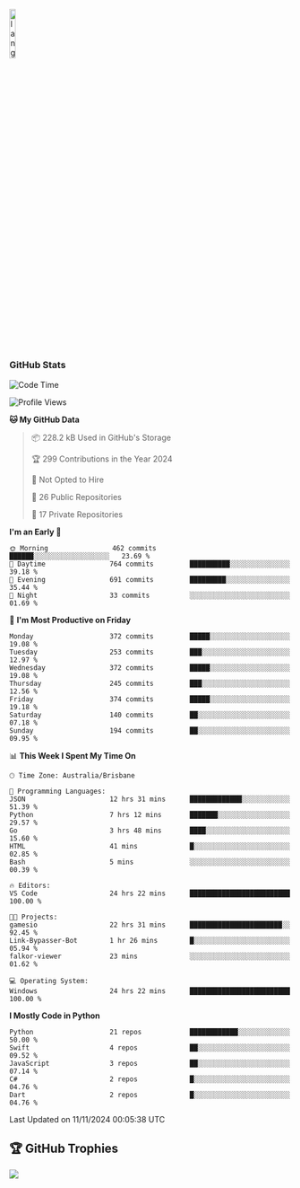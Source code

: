 <p align="left"><img width=15%" src="https://github.com/alansmathew/alansmathew/raw/master/lang.gif" alt="lang image here" /></p>

# <h3 align="left">GitHub Stats</h3>

<!--START_SECTION:waka-->
![Code Time](http://img.shields.io/badge/Code%20Time-520%20hrs%2053%20mins-blue)

![Profile Views](http://img.shields.io/badge/Profile%20Views-7-blue)

**🐱 My GitHub Data** 

> 📦 228.2 kB Used in GitHub's Storage 
 > 
> 🏆 299 Contributions in the Year 2024
 > 
> 🚫 Not Opted to Hire
 > 
> 📜 26 Public Repositories 
 > 
> 🔑 17 Private Repositories 
 > 
**I'm an Early 🐤** 

```text
🌞 Morning                462 commits         ██████░░░░░░░░░░░░░░░░░░░   23.69 % 
🌆 Daytime                764 commits         ██████████░░░░░░░░░░░░░░░   39.18 % 
🌃 Evening                691 commits         █████████░░░░░░░░░░░░░░░░   35.44 % 
🌙 Night                  33 commits          ░░░░░░░░░░░░░░░░░░░░░░░░░   01.69 % 
```
📅 **I'm Most Productive on Friday** 

```text
Monday                   372 commits         █████░░░░░░░░░░░░░░░░░░░░   19.08 % 
Tuesday                  253 commits         ███░░░░░░░░░░░░░░░░░░░░░░   12.97 % 
Wednesday                372 commits         █████░░░░░░░░░░░░░░░░░░░░   19.08 % 
Thursday                 245 commits         ███░░░░░░░░░░░░░░░░░░░░░░   12.56 % 
Friday                   374 commits         █████░░░░░░░░░░░░░░░░░░░░   19.18 % 
Saturday                 140 commits         ██░░░░░░░░░░░░░░░░░░░░░░░   07.18 % 
Sunday                   194 commits         ██░░░░░░░░░░░░░░░░░░░░░░░   09.95 % 
```


📊 **This Week I Spent My Time On** 

```text
🕑︎ Time Zone: Australia/Brisbane

💬 Programming Languages: 
JSON                     12 hrs 31 mins      █████████████░░░░░░░░░░░░   51.39 % 
Python                   7 hrs 12 mins       ███████░░░░░░░░░░░░░░░░░░   29.57 % 
Go                       3 hrs 48 mins       ████░░░░░░░░░░░░░░░░░░░░░   15.60 % 
HTML                     41 mins             █░░░░░░░░░░░░░░░░░░░░░░░░   02.85 % 
Bash                     5 mins              ░░░░░░░░░░░░░░░░░░░░░░░░░   00.39 % 

🔥 Editors: 
VS Code                  24 hrs 22 mins      █████████████████████████   100.00 % 

🐱‍💻 Projects: 
gamesio                  22 hrs 31 mins      ███████████████████████░░   92.45 % 
Link-Bypasser-Bot        1 hr 26 mins        █░░░░░░░░░░░░░░░░░░░░░░░░   05.94 % 
falkor-viewer            23 mins             ░░░░░░░░░░░░░░░░░░░░░░░░░   01.62 % 

💻 Operating System: 
Windows                  24 hrs 22 mins      █████████████████████████   100.00 % 
```

**I Mostly Code in Python** 

```text
Python                   21 repos            ████████████░░░░░░░░░░░░░   50.00 % 
Swift                    4 repos             ██░░░░░░░░░░░░░░░░░░░░░░░   09.52 % 
JavaScript               3 repos             ██░░░░░░░░░░░░░░░░░░░░░░░   07.14 % 
C#                       2 repos             █░░░░░░░░░░░░░░░░░░░░░░░░   04.76 % 
Dart                     2 repos             █░░░░░░░░░░░░░░░░░░░░░░░░   04.76 % 
```




 Last Updated on 11/11/2024 00:05:38 UTC
<!--END_SECTION:waka-->

## 🏆 GitHub Trophies

![](https://github-profile-trophy.vercel.app/?username=samh06&theme=discord&no-frame=true&no-bg=false&margin-w=4)
